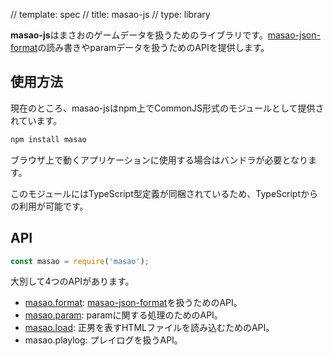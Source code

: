 // template: spec
// title: masao-js
// type: library

**masao-js**はまさおのゲームデータを扱うためのライブラリです。[masao-json-format](/masao-json-format/)の読み書きやparamデータを扱うためのAPIを提供します。

## 使用方法
現在のところ、masao-jsはnpm上でCommonJS形式のモジュールとして提供されています。

```sh
npm install masao
```

ブラウザ上で動くアプリケーションに使用する場合はバンドラが必要となります。

このモジュールにはTypeScript型定義が同梱されているため、TypeScriptからの利用が可能です。

## API
```js
const masao = require('masao');
```

大別して4つのAPIがあります。

- [masao.format](./format.html): [masao-json-format](/masao-json-format/)を扱うためのAPI。
- [masao.param](./param.html): paramに関する処理のためのAPI。
- [masao.load](./load.html): 正男を表すHTMLファイルを読み込むためのAPI。
- masao.playlog: プレイログを扱うAPI。
